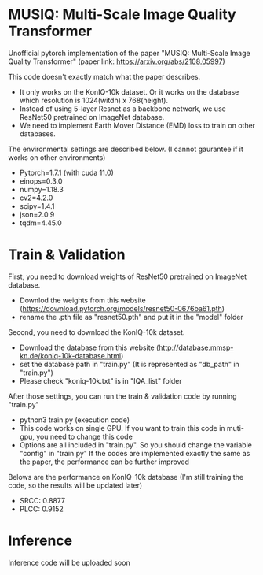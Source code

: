 # MUSIQ: Multi-Scale Image Quality Transformer
Unofficial pytorch implementation of the paper "MUSIQ: Multi-Scale Image Quality Transformer"
(paper link: https://arxiv.org/abs/2108.05997)

This code doesn't exactly match what the paper describes.
- It only works on the KonIQ-10k dataset. Or it works on the database which resolution is 1024(witdh) x 768(height).
- Instead of using 5-layer Resnet as a backbone network, we use ResNet50 pretrained on ImageNet database.
- We need to implement Earth Mover Distance (EMD) loss to train on other databases.

The environmental settings are described below. (I cannot gaurantee if it works on other environments)
- Pytorch=1.7.1 (with cuda 11.0)
- einops=0.3.0
- numpy=1.18.3
- cv2=4.2.0
- scipy=1.4.1
- json=2.0.9
- tqdm=4.45.0

# Train & Validation
First, you need to download weights of ResNet50 pretrained on ImageNet database.
- Downlod the weights from this website (https://download.pytorch.org/models/resnet50-0676ba61.pth)
- rename the .pth file as "resnet50.pth" and put it in the "model" folder

Second, you need to download the KonIQ-10k dataset.
- Download the database from this website (http://database.mmsp-kn.de/koniq-10k-database.html)
- set the database path in "train.py" (It is represented as "db_path" in "train.py")
- Please check "koniq-10k.txt" is in "IQA_list" folder

After those settings, you can run the train & validation code by running "train.py"
- python3 train.py (execution code)
- This code works on single GPU. If you want to train this code in muti-gpu, you need to change this code
- Options are all included in "train.py". So you should change the variable "config" in "train.py"
If the codes are implemented exactly the same as the paper, the performance can be further improved

Belows are the performance on KonIQ-10k database (I'm still training the code, so the results will be updated later)
- SRCC: 0.8877
- PLCC: 0.9152


# Inference
Inference code will be uploaded soon
